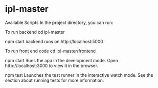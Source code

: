 # ipl-master

Available Scripts
In the project directory, you can run:

To run backend 
cd ipl-master

npm start
backend runs on http://localhost:5000


To run front end code 
cd ipl-master/frontend

npm start
Runs the app in the development mode.
Open http://localhost:3000 to view it in the browser.

npm test
Launches the test runner in the interactive watch mode.
See the section about running tests for more information.
